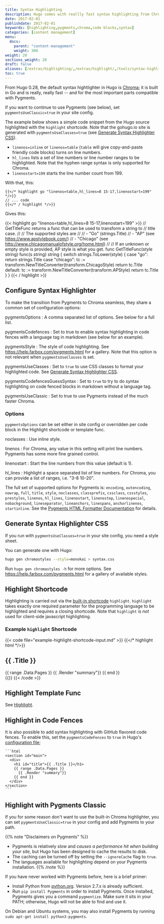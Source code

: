 ```yaml
---
title: Syntax Highlighting
description: Hugo comes with reallly fast syntax highlighting from Chroma.
date: 2017-02-01
publishdate: 2017-02-01
keywords: [highlighting,pygments,chroma,code blocks,syntax]
categories: [content management]
menu:
  docs:
    parent: "content-management"
    weight: 300
weight: 20
sections_weight: 20
draft: false
aliases: [/extras/highlighting/,/extras/highlight/,/tools/syntax-highlighting/]
toc: true
---
```


From Hugo 0.28, the default syntax hightlighter in Hugo is [Chroma](https://github.com/alecthomas/chroma); it is built in Go and is really, really fast -- and for the most important parts compatible with Pygments.

If you want to continue to use Pygments (see below), set `pygmentsUseClassic=true` in your site config.

The example below shows a simple code snippet from the Hugo source highlighted with the `highlight` shortcode. Note that the gohugo.io site is generated with `pygmentsUseClasses=true` (see [Generate Syntax Highlighter CSS](#generate-syntax-highlighter-css)).

* `linenos=inline` or `linenos=table` (`table` will give copy-and-paste friendly code blocks) turns on line numbers.
* `hl_lines` lists a set of line numbers or line number ranges to be highlighted. Note that the hyphen range syntax is only supported for Chroma.
* `linenostart=199` starts the line number count from 199.

With that, this:

```
{{</* highlight go "linenos=table,hl_lines=8 15-17,linenostart=199" */>}}
// ... code
{{</* / highlight */>}}
```

Gives this:

{{< highlight go "linenos=table,hl_lines=8 15-17,linenostart=199" >}}
// GetTitleFunc returns a func that can be used to transform a string to
// title case.
//
// The supported styles are
//
// - "Go" (strings.Title)
// - "AP" (see https://www.apstylebook.com/)
// - "Chicago" (see http://www.chicagomanualofstyle.org/home.html)
//
// If an unknown or empty style is provided, AP style is what you get.
func GetTitleFunc(style string) func(s string) string {
  switch strings.ToLower(style) {
  case "go":
    return strings.Title
  case "chicago":
    tc := transform.NewTitleConverter(transform.ChicagoStyle)
    return tc.Title
  default:
    tc := transform.NewTitleConverter(transform.APStyle)
    return tc.Title
  }
}
{{< / highlight >}}


## Configure Syntax Highlighter
To make the transition from Pygments to Chroma seamless, they share a common set of configuration options:

pygmentsOptions
:  A comma separated list of options. See below for a full list.

pygmentsCodefences
: Set to true to enable syntax highlighting in code fences with a language tag in markdown (see below for an example).

pygmentsStyle
: The style of code highlighting. See https://help.farbox.com/pygments.html for a gallery. Note that this option is not relevant when `pygmentsUseClasses` is set.

pygmentsUseClasses
: Set to `true` to use CSS classes to format your highlighted code. See [Generate Syntax Highlighter CSS](#generate-syntax-highlighter-css).

pygmentsCodefencesGuessSyntax
: Set to `true` to try to do syntax highlighting on code fenced blocks in markdown without a language tag.

pygmentsUseClassic
: Set to true to use Pygments instead of the much faster Chroma.

### Options

`pygmentsOptions` can be set either in site config or overridden per code block in the Highlight shortcode or template func.

noclasses
: Use inline style.

linenos
: For Chroma, any value in this setting will print line numbers. Pygments has some more fine grained control.

linenostart
: Start the line numbers from this value (default is 1). 


hl_lines
: Highlight a space separated list of line numbers. For Chroma, you can provide a list of ranges, i.e. "3-8 10-20".


The full set of supported options for Pygments is: `encoding`, `outencoding`, `nowrap`, `full`, `title`, `style`, `noclasses`, `classprefix`, `cssclass`, `cssstyles`, `prestyles`, `linenos`, `hl_lines`, `linenostart`, `linenostep`, `linenospecial`, `nobackground`, `lineseparator`, `lineanchors`, `linespans`, `anchorlinenos`, `startinline`. See the [Pygments HTML Formatter Documentation](http://pygments.org/docs/formatters/#HtmlFormatter) for details.


## Generate Syntax Highlighter CSS

If you run with `pygmentsUseClasses=true` in your site config, you need a style sheet.

You can generate one with Hugo:

```bash
hugo gen chromastyles --style=monokai > syntax.css
```

Run `hugo gen chromastyles -h` for more options. See https://help.farbox.com/pygments.html for a gallery of available styles.


## Highlight Shortcode

Highlighting is carried out via the [built-in shortcode](/content-management/shortcodes/) `highlight`. `highlight` takes exactly one required parameter for the programming language to be highlighted and requires a closing shortcode. Note that `highlight` is *not* used for client-side javascript highlighting.

### Example `highlight` Shortcode

{{< code file="example-highlight-shortcode-input.md" >}}
{{</* highlight html */>}}
<section id="main">
  <div>
    <h1 id="title">{{ .Title }}</h1>
    {{ range .Data.Pages }}
      {{ .Render "summary"}}
    {{ end }}
  </div>
</section>
{{</* /highlight */>}}
{{< /code >}}



## Highlight Template Func

See [Highlight](/functions/highlight/).

## Highlight in Code Fences
  
It is also possible to add syntax highlighting with GitHub flavored code fences. To enable this, set the `pygmentsCodeFences` to `true` in Hugo's [configuration file](/getting-started/configuration/);

````
```html
<section id="main">
  <div>
    <h1 id="title">{{ .Title }}</h1>
    {{ range .Data.Pages }}
      {{ .Render "summary"}}
    {{ end }}
  </div>
</section>
```
````


## Highlight with Pygments Classic

If you for some reason don't want to use the built-in Chroma highlighter, you can set `pygmentsUseClassic=true` in your config and add Pygments to your path.

{{% note "Disclaimers on Pygments" %}}
* Pygments is relatively slow and _causes a performance hit when building your site_, but Hugo has been designed to cache the results to disk.
* The caching can be turned off by setting the `--ignoreCache` flag to `true`.
* The languages available for highlighting depend on your Pygments installation.
{{% /note %}}

If you have never worked with Pygments before, here is a brief primer:

+ Install Python from [python.org](https://www.python.org/downloads/). Version 2.7.x is already sufficient.
+ Run `pip install Pygments` in order to install Pygments. Once installed, Pygments gives you a command `pygmentize`. Make sure it sits in your PATH; otherwise, Hugo will not be able to find and use it.

On Debian and Ubuntu systems, you may also install Pygments by running `sudo apt-get install python3-pygments`.



[Prism]: http://prismjs.com
[prismdownload]: http://prismjs.com/download.html
[Highlight.js]: http://highlightjs.org/
[Rainbow]: http://craig.is/making/rainbows
[Syntax Highlighter]: http://alexgorbatchev.com/SyntaxHighlighter/
[Google Prettify]: https://github.com/google/code-prettify
[Yandex]: http://yandex.ru/
